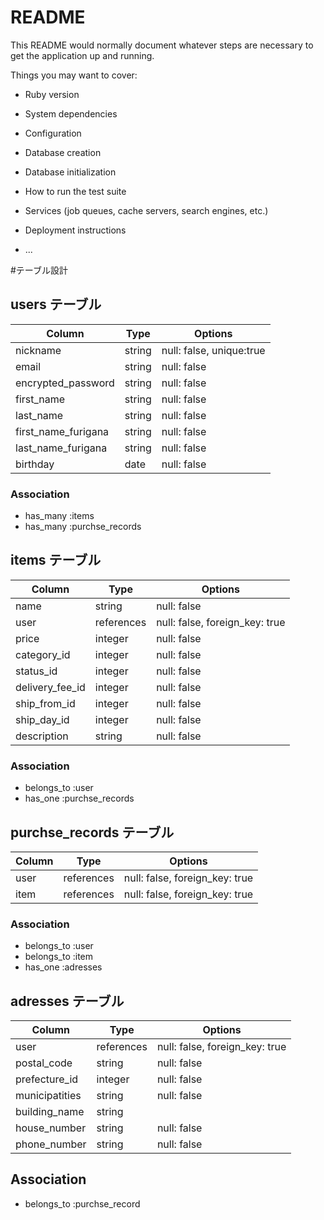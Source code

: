 # README

This README would normally document whatever steps are necessary to get the
application up and running.

Things you may want to cover:

* Ruby version

* System dependencies

* Configuration

* Database creation

* Database initialization

* How to run the test suite

* Services (job queues, cache servers, search engines, etc.)

* Deployment instructions

* ...

#テーブル設計

## users テーブル
| Column              | Type    | Options                  |
| ------------------- | ------- | ------------------------ |
| nickname            | string  | null: false, unique:true |
| email               | string  | null: false              |
| encrypted_password  | string  | null: false              |
| first_name          | string  | null: false              |
| last_name           | string  | null: false              |
| first_name_furigana | string  | null: false              |
| last_name_furigana  | string  | null: false              |
| birthday            | date    | null: false              |

### Association
- has_many :items
- has_many :purchse_records

## items テーブル
| Column              | Type       | Options                        |
| ------------------- | ---------- | ------------------------------ |
| name                | string     | null: false                    |
| user                | references | null: false, foreign_key: true |
| price               | integer    | null: false                    |
| category_id         | integer    | null: false                    |
| status_id           | integer    | null: false                    |
| delivery_fee_id     | integer    | null: false                    |
| ship_from_id        | integer    | null: false                    |
| ship_day_id         | integer    | null: false                    |
| description         | string     | null: false                    |

### Association
- belongs_to :user
- has_one :purchse_records

## purchse_records テーブル
| Column           | Type       | Options                        |
| ---------------- | ---------- | ------------------------------ |
| user             | references | null: false, foreign_key: true |
| item             | references | null: false, foreign_key: true |

### Association
- belongs_to :user
- belongs_to :item
- has_one :adresses

## adresses テーブル
| Column         | Type       | Options                        |
| -------------- | ---------- | ------------------------------ |
| user           | references | null: false, foreign_key: true |
| postal_code    | string     | null: false                    |  
| prefecture_id  | integer    | null: false                    |
| municipatities | string     | null: false                    |  
| building_name  | string     |                                |
| house_number   | string     | null: false                    |
| phone_number   | string     | null: false                    |

## Association
- belongs_to :purchse_record